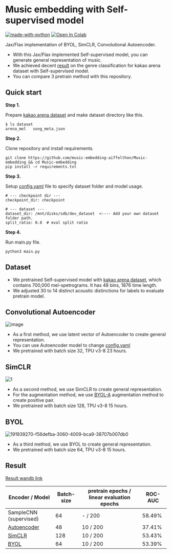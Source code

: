 # Music embedding with Self-supervised model

[![made-with-python](https://img.shields.io/badge/Made%20with-Python-1f425f.svg)](https://www.python.org/)
[![Open In Colab](https://colab.research.google.com/assets/colab-badge.svg)](https://colab.research.google.com/drive/1_9jK0NP-oJDImlXhrObh5g5ID8pOBt6n?usp=sharing)

Jax/Flax implementation of BYOL, SimCLR, Convolutional Autoencoder.

* With this Jax/Flax implemented Self-supervised model, you can generate general representation of music.
* We achieved decent [result](https://wandb.ai/aiffelthon/CLR/reports/Music-embedding-with-Self-supervised-learning--VmlldzoyNjk1Nzgy) on the genre classification for kakao arena dataset with Self-supervised model.
* You can compare 3 pretrain method with this repository.

## Quick start
**Step 1.**

Prepare [kakao arena dataset](https://arena.kakao.com/c/8) and make dataset directory like this.
```
$ ls dataset
arena_mel   song_meta.json
```

**Step 2.**

Clone repository and install requirements.

```
git clone https://github.com/music-embedding-aiffelthon/Music-embedding && cd Music-embedding
pip install -r requirements.txt
```

**Step 3.**

Setup [config.yaml](https://github.com/music-embedding-aiffelthon/Music-embedding/blob/master/config/config.yaml) file to specify dataset folder and model usage.
```
# --- checkpoint dir ---
checkpoint_dir: checkpoint

# --- dataset ---
dataset_dir: /mnt/disks/sdb/dev_dataset  <---- Add your own dataset folder path.
split_ratio: 0.8  # eval split ratio
```

**Step 4.**

Run main.py file.
```
python3 main.py
```

## Dataset
* We pretrained Self-supervised model with [kakao arena dataset](https://arena.kakao.com/c/8), which contains 700,000 mel-spetrograms. It has 48 bins, 1876 time length. 
* We adjusted 30 to 14 distinct acoustic distinctions for labels to evaluate pretrain model.

## Convolutional Autoencoder 
![image](https://user-images.githubusercontent.com/85149409/191931651-159657ab-b941-4335-9d1e-931c520ad219.png)


* As a first method, we use latent vector of Autoencoder to create general representation.
* You can use Autoencoder model to change [config.yaml](https://github.com/music-embedding-aiffelthon/Music-embedding/blob/master/config/config.yaml)
* We pretrained with batch size 32, TPU v3-8 23 hours.

## SimCLR 
![1](https://user-images.githubusercontent.com/85149409/191939638-e73076d9-3423-4a20-8a8c-c6cf2d6ba693.png)

* As a second method, we use SimCLR to create general representation.
* For the augmentation method, we use [BYOL-A](https://github.com/nttcslab/byol-a) augmentation method to create positive pair. 
* We pretrained with batch size 128, TPU v3-8 15 hours.

## BYOL
![191939270-f56defba-3060-4009-bca9-38707b007db0](https://user-images.githubusercontent.com/85149409/191939763-052f361f-55fd-4f12-ae79-b0c623577593.png)

* As a third method, we use BYOL to create general representation.
* We pretrained with batch size 64, TPU v3-8 15 hours.

## Result
[Result wandb link](https://wandb.ai/aiffelthon/CLR/reports/Music-embedding-with-Self-supervised-learning--VmlldzoyNjk1Nzgy?accessToken=540uprbwjjodpajclfz5pbe3hh40nce1f2s4ksvowld4il4b4tglmhdrrd2ge8wa)

| Encoder / Model | Batch-size | pretrain epochs / linear evaluation epochs |  ROC-AUC |
|-------------|-----|-------|-------------|
| SampleCNN (supervised) | 64 | - / 200 | 58.49% |
| [Autoencoder](https://github.com/music-embedding-aiffelthon/Music-embedding/releases/download/1.1/autoencoder.zip) | 48 | 10 / 200 | 37.41% |
| [SimCLR](https://github.com/music-embedding-aiffelthon/Music-embedding/releases/download/1.1/SimCLR_128.zip) | 128 | 10 / 200 | 53.43% |
| [BYOL](https://github.com/music-embedding-aiffelthon/Music-embedding/releases/download/1.1/BYOL_head_1.zip) | 64 | 10 / 200 | 53.39% |
